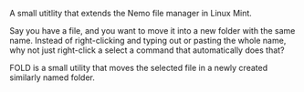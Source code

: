 A small utitlity that extends the Nemo file manager in Linux Mint. 

Say you have a file, and you want to move it into a new folder with the same name. Instead of right-clicking and typing out or pasting the whole name, why not just right-click a select a command that automatically does that?

FOLD is a small utility that moves the selected file in a newly created similarly named folder.
